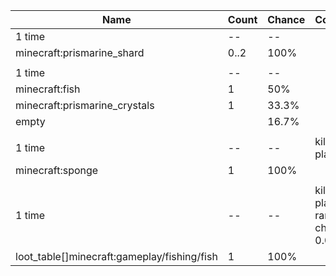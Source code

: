 | Name                                        | Count | Chance | Comment                                 |
| ------------------------------------------- | ----- | ------ | --------------------------------------- |
| 1 time                                      |    -- |     -- |                                         |
| minecraft:prismarine_shard                  |  0..2 |   100% |                                         |
|                                             |       |        |                                         |
| 1 time                                      |    -- |     -- |                                         |
| minecraft:fish                              |     1 |    50% |                                         |
| minecraft:prismarine_crystals               |     1 |  33.3% |                                         |
| empty                                       |       |  16.7% |                                         |
|                                             |       |        |                                         |
| 1 time                                      |    -- |     -- | killed by player                        |
| minecraft:sponge                            |     1 |   100% |                                         |
|                                             |       |        |                                         |
| 1 time                                      |    -- |     -- | killed by player, random chance: 0.025% |
| loot_table[]minecraft:gameplay/fishing/fish |     1 |   100% |                                         |